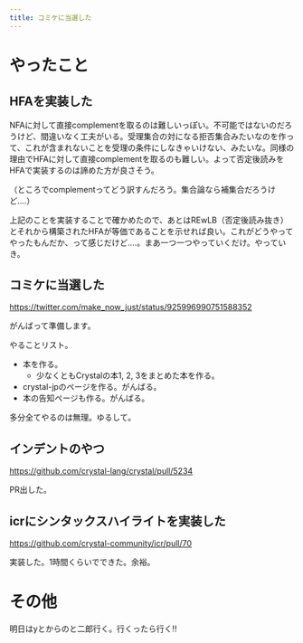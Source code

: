 ```yaml
---
title: コミケに当選した
---
```


# やったこと

## HFAを実装した

NFAに対して直接complementを取るのは難しいっぽい。不可能ではないのだろうけど、間違いなく工夫がいる。受理集合の対になる拒否集合みたいなのを作って、これが含まれないことを受理の条件にしなきゃいけない、みたいな。同様の理由でHFAに対して直接complementを取るのも難しい。よって否定後読みをHFAで実装するのは諦めた方が良さそう。

（ところでcomplementってどう訳すんだろう。集合論なら補集合だろうけど‥‥）

上記のことを実装することで確かめたので、あとはREwLB（否定後読み抜き）とそれから構築されたHFAが等価であることを示せれば良い。これがどうやってやったもんだか、って感じだけど‥‥。まあ一つ一つやっていくだけ。やっていき。

## コミケに当選した

https://twitter.com/make_now_just/status/925996990751588352

がんばって準備します。

やることリスト。

  - 本を作る。
    * 少なくともCrystalの本1, 2, 3をまとめた本を作る。
  - crystal-jpのページを作る。がんばる。
  - 本の告知ページも作る。がんばる。

多分全てやるのは無理。ゆるして。

## インデントのやつ

https://github.com/crystal-lang/crystal/pull/5234

PR出した。

## icrにシンタックスハイライトを実装した

https://github.com/crystal-community/icr/pull/70

実装した。1時間くらいでできた。余裕。

# その他

明日はyとからのと二郎行く。行くったら行く!!
